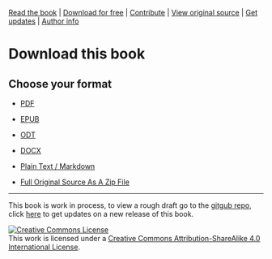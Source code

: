 [Read the book](https://alex-esc.github.io/read.digitalrights/) | [Download for free](https://alex-esc.github.io/read.digitalrights/download.html) | [Contribute](https://github.com/alex-esc/digitalrights/issues) | [View original source](https://github.com/alex-esc/digitalrights) | [Get updates](https://alex-esc.github.io/read.digitalrights/updates.html) | [Author info](https://alex-esc.github.io/en_us/pages/about.html)


# Download this book

## Choose your format

* [PDF](https://github.com/alex-esc/read.digitalrights/releases/download/0.1/pdfcompiled.pdf)

* [EPUB](https://github.com/alex-esc/read.digitalrights/releases/download/0.1/epubcompiled.epub)

* [ODT](https://github.com/alex-esc/read.digitalrights/releases/download/0.1/odtcompiled.odt)

* [DOCX](https://github.com/alex-esc/read.digitalrights/releases/download/0.1/docxcompiled.docx)

* [Plain Text / Markdown](https://github.com/alex-esc/read.digitalrights/releases/download/0.1/mdcompiled.md)

* [Full Original Source As A Zip File](https://github.com/alex-esc/digitalrights/archive/master.zip)



---

This book is work in process, to view a rough draft go to the [gitgub repo](https://github.com/alex-esc/digitalrights), click [here](https://alex-esc.github.io/read.digitalrights/updates.html) to get updates on a new release of this book.



<a rel="license" href="http://creativecommons.org/licenses/by-sa/4.0/"><img alt="Creative Commons License" style="border-width:0" src="https://i.creativecommons.org/l/by-sa/4.0/88x31.png" /></a><br />This work is licensed under a <a rel="license" href="http://creativecommons.org/licenses/by-sa/4.0/">Creative Commons Attribution-ShareAlike 4.0 International License</a>.